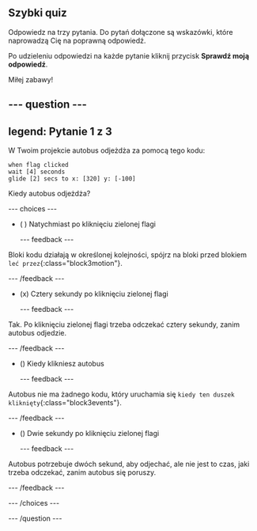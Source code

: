 ## Szybki quiz

Odpowiedz na trzy pytania. Do pytań dołączone są wskazówki, które naprowadzą Cię na poprawną odpowiedź.

Po udzieleniu odpowiedzi na każde pytanie kliknij przycisk **Sprawdź moją odpowiedź**.

Miłej zabawy!

--- question ---
---
legend: Pytanie 1 z 3
---

W Twoim projekcie autobus odjeżdża za pomocą tego kodu:

```blocks3
when flag clicked 
wait [4] seconds
glide [2] secs to x: [320] y: [-100]
```

Kiedy autobus odjeżdża?

--- choices ---

- ( ) Natychmiast po kliknięciu zielonej flagi

  --- feedback ---

Bloki kodu działają w określonej kolejności, spójrz na bloki przed blokiem `leć przez`{:class="block3motion"}.

  --- /feedback ---

- (x) Cztery sekundy po kliknięciu zielonej flagi

  --- feedback ---

Tak. Po kliknięciu zielonej flagi trzeba odczekać cztery sekundy, zanim autobus odjedzie.

  --- /feedback ---

- () Kiedy klikniesz autobus

  --- feedback ---

Autobus nie ma żadnego kodu, który uruchamia się `kiedy ten duszek kliknięty`{:class="block3events"}.

  --- /feedback ---

- () Dwie sekundy po kliknięciu zielonej flagi

  --- feedback ---

Autobus potrzebuje dwóch sekund, aby odjechać, ale nie jest to czas, jaki trzeba odczekać, zanim autobus się poruszy.

  --- /feedback ---

--- /choices ---

--- /question ---
